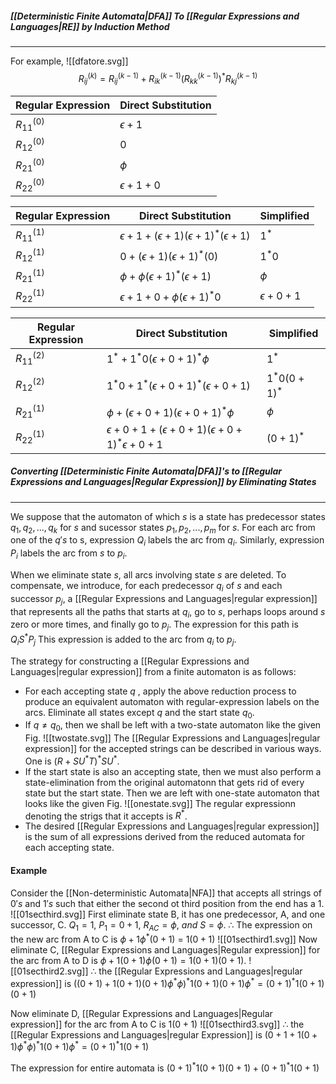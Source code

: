##### [[Deterministic Finite Automata|DFA]] To [[Regular Expressions and Languages|RE]] by Induction Method
---
For example,
![[dfatore.svg]]
$$
R_{ij}^{(k)} = R_{ij}^{(k-1)} + R_{ik}^{(k-1)}(R_{kk}^{(k-1)})^*R_{kj}^{(k-1)}
$$

Regular Expression | Direct Substitution
---| ---
 $R_{11}^{(0)}$ | $\epsilon + 1$
 $R_{12}^{(0)}$ | $0$
 $R_{21}^{(0)}$ | $\phi$
 $R_{22}^{(0)}$ | $\epsilon + 1 + 0$

 Regular Expression | Direct Substitution | Simplified
---| --- | ---
 $R_{11}^{(1)}$ | $\epsilon + 1 + (\epsilon + 1)(\epsilon + 1)^*(\epsilon + 1)$ | $1^*$
 $R_{12}^{(1)}$ | $0 + (\epsilon + 1)(\epsilon + 1)^*(0)$ | $1^*0$
 $R_{21}^{(1)}$ | $\phi + \phi(\epsilon + 1)^*(\epsilon + 1)$ | $\phi$
 $R_{22}^{(1)}$ | $\epsilon + 1 + 0 + \phi(\epsilon + 1)^*0$ | $\epsilon + 0 + 1$
 
   Regular Expression | Direct Substitution | Simplified
---| --- | ---
 $R_{11}^{(2)}$ | $1^* + 1^*0(\epsilon + 0 + 1)^*\phi$ | $1^*$
 $R_{12}^{(2)}$ | $1^*0 + 1^*(\epsilon + 0 + 1)^*(\epsilon + 0 + 1)$ | $1^*0(0 +1)^*$
 $R_{21}^{(1)}$ | $\phi + (\epsilon + 0 + 1)(\epsilon + 0 + 1)^*\phi$ | $\phi$
 $R_{22}^{(1)}$ | $\epsilon + 0 + 1 + (\epsilon + 0 + 1)(\epsilon + 0 + 1)^*\epsilon + 0 + 1$ | $(0 + 1)^*$

##### Converting [[Deterministic Finite Automata|DFA]]'s to [[Regular Expressions and Languages|Regular Expression]] by Eliminating States
----
We suppose that the automaton of which $s$ is a state has predecessor states $q_1, q_2, ... , q_k$ for $s$ and sucessor states $p_1, p_2, ... ,p_m$ for $s$. For each arc from one of the $q's$ to s, expression $Q_i$ labels the arc from $q_i$. Similarly,  expression $P_i$ labels the arc from $s$ to $p_i$.

When we eliminate state $s$, all arcs involving state $s$ are deleted. To compensate, we introduce, for each predecessor $q_i$ of $s$ and each successor $p_j$, a [[Regular Expressions and Languages|regular expression]] that represents all the paths that starts at $q_i$, go to $s$, perhaps loops around $s$ zero or more times, and finally go to $p_j$. The expression for this path is $Q_iS^*P_j$ This expression is added to the arc from $q_i$ to $p_j$.
 

The strategy for constructing a [[Regular Expressions and Languages|regular expression]] from a finite automaton is as follows:

- For each accepting state $q$ , apply the above reduction process to produce an equivalent automaton with regular-expression labels on the arcs. Eliminate all states except $q$ and the start state $q_0$.
- If $q \neq q_0$, then we shall be left with a two-state automaton like the given Fig.
![[twostate.svg]]
The [[Regular Expressions and Languages|regular expression]] for the accepted strings can be described in various ways. One is $(R+SU^*T)^*SU^*$.
- If the start state is also an accepting state, then we must also perform a state-elimination from the original automatonn that gets rid of every state but the start state. Then we are left with one-state automaton that looks like the given Fig. 
![[onestate.svg]]
The regular expressionn denoting the strigs that it accepts is $R^*$.
- The desired [[Regular Expressions and Languages|regular expression]] is the sum of all expressions derived from the reduced automata for each accepting state.

#### Example
Consider the [[Non-deterministic Automata|NFA]] that accepts all strings of $0's$ and $1's$ such that either the second ot third position from the end has a $1$.
![[01secthird.svg]]
First eliminate state B, it has one predecessor, A, and one successor, C.
$Q_1 = 1,\ P_1 = 0 + 1,\ R_{AC} = \phi,\ and\ S = \phi$.
$\therefore$ The expression on the new arc from A to C is $\phi + 1\phi^*(0+1)$ = $1(0+1)$
![[01secthird1.svg]]
Now eliminate C, 
[[Regular Expressions and Languages|Regular expression]] for the arc from A to D is $\phi + 1(0+1)\phi(0+1) = 1(0+1)(0+1).$
![[01secthird2.svg]]
$\therefore$ the [[Regular Expressions and Languages|regular expression]] is $((0+1) + 1(0+1)(0+1)\phi^*\phi)^*1(0+1)(0+1)\phi^* = (0+1)^*1(0+1)(0+1)$ 

Now eliminate D,
[[Regular Expressions and Languages|Regular expression]] for the arc from A to C is $1(0+1)$
![[01secthird3.svg]]
$\therefore$ the [[Regular Expressions and Languages|regular Expression]] is $(0+1 + 1(0+1)\phi^*\phi)^*1(0+1)\phi^* = (0+1)^*1(0+1)$

The expression for entire automata is $(0+1)^*1(0+1)(0+1) + (0+1)^*1(0+1)$
